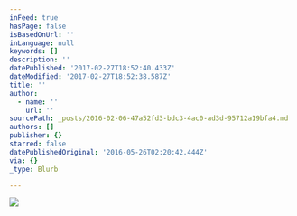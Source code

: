 ```yaml
---
inFeed: true
hasPage: false
isBasedOnUrl: ''
inLanguage: null
keywords: []
description: ''
datePublished: '2017-02-27T18:52:40.433Z'
dateModified: '2017-02-27T18:52:38.587Z'
title: ''
author:
  - name: ''
    url: ''
sourcePath: _posts/2016-02-06-47a52fd3-bdc3-4ac0-ad3d-95712a19bfa4.md
authors: []
publisher: {}
starred: false
datePublishedOriginal: '2016-05-26T02:20:42.444Z'
via: {}
_type: Blurb

---
```

![](https://s3-us-west-2.amazonaws.com/the-grid-img/p/b9d1d512795912cf41173db78383d68a56a3d6e4.png)